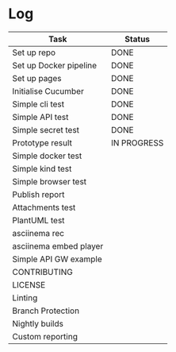 # Log

| Task 			| Status|
|-----------------------|-------|
| Set up repo 		| DONE 	|
| Set up Docker pipeline| DONE  |
| Set up pages 		| DONE  |
| Initialise Cucumber   | DONE  |
| Simple cli test 	| DONE 	|
| Simple API test 	| DONE 	|
| Simple secret test 	| DONE  |
| Prototype result 	| IN PROGRESS |
| Simple docker test 	| |
| Simple kind test 	| |
| Simple browser test 	| |
| Publish report 	| |
| Attachments test	| |
| PlantUML test		| |
| asciinema rec		| |
| asciinema embed player| |
| Simple API GW example	| |
| CONTRIBUTING		| |
| LICENSE		| |
| Linting		| |
| Branch Protection	| |
| Nightly builds 	| |
| Custom reporting	| |
